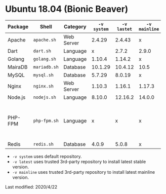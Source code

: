 
# Ubuntu 18.04 (Bionic Beaver)

| Package | Shell | Category | `-v system` | `-v lastet` | `-v mainline` | `-v {n}` 
| --- | --- | --- | --- | --- | --- | --- 
| Apache | `apache.sh` | Web Server | 2.4.29 | 2.4.43 | x | x |
| Dart | `dart.sh` | Language | x | 2.7.2 | 2.9.0 | x |
| Golang | `golang.sh` | Language | 1.10.4 | 1.14.2 | x | x |
| MairaDB | `mariadb.sh` | Database | 10.1.29 | 10.4.12 | 10.5 | x |
| MySQL | `mysql.sh` | Database | 5.7.29 | 8.0.19 | x | x |
| Nginx | `nginx.sh` | Web Server | 1.10.3 | 1.16.1 | 1.17.3 | x |
| Node.js  | `nodejs.sh` | Language | 8.10.0 | 12.16.2 | 14.0.0 | x |
| PHP-FPM | `php-fpm.sh` | Language | x | x | x | 5.6, 7.0, 7.1, 7.2, 7.3, 7.4 |
| Redis | `redis.sh` | Database | 4.0.9 | 5.0.8 | x | x |

* `-v system` uses default repository.
* `-v latest` uses trusted 3rd-party repository to install latest stable version.
* `-v mainline` uses trusted 3rd-party repository to install latest mainline version.

Last modified: 2020/4/22